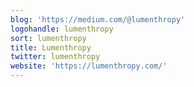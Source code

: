 ```yaml
---
blog: 'https://medium.com/@lumenthropy'
logohandle: lumenthropy
sort: lumenthropy
title: Lumenthropy
twitter: lumenthropy
website: 'https://lumenthropy.com/'
---
```

